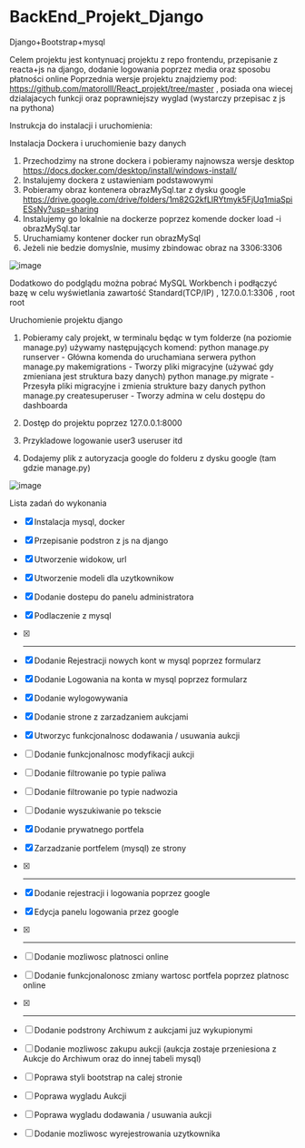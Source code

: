 # BackEnd_Projekt_Django
Django+Bootstrap+mysql

Celem projektu jest kontynuacj projektu z repo frontendu, przepisanie z reacta+js na django, dodanie logowania poprzez media oraz sposobu płatności online
Poprzednia wersje projektu znajdziemy pod: https://github.com/matorolll/React_projekt/tree/master , posiada ona wiecej dzialajacych funkcji oraz poprawniejszy wyglad (wystarczy przepisac z js na pythona)

Instrukcja do instalacji i uruchomienia:


Instalacja Dockera i uruchomienie bazy danych
  1. Przechodzimy na strone dockera i pobieramy najnowsza wersje desktop https://docs.docker.com/desktop/install/windows-install/
  2. Instalujemy dockera z ustawieniam podstawowymi
  3. Pobieramy obraz kontenera obrazMySql.tar z dysku google https://drive.google.com/drive/folders/1m82G2kfLlRYtmyk5FjUq1miaSpiESsNy?usp=sharing
  4. Instalujemy go lokalnie na dockerze poprzez komende docker load -i obrazMySql.tar
  5. Uruchamiamy kontener docker run obrazMySql
  6. Jeżeli nie bedzie domyslnie, musimy zbindowac obraz na 3306:3306

![image](https://user-images.githubusercontent.com/121674957/235904778-b6fab002-ea57-48ad-a38c-9defa03653f1.png)


Dodatkowo do podglądu można pobrać MySQL Workbench i podłączyć bazę w celu wyświetlania zawartość
Standard(TCP/IP) , 127.0.0.1:3306 , root root
  
 
Uruchomienie projektu django
  1. Pobieramy caly projekt, w terminalu będąc w tym folderze (na poziomie manage.py) używamy następujących komend:
    python manage.py runserver       - Główna komenda do uruchamiana serwera
    python manage.py makemigrations  - Tworzy pliki migracyjne (używać gdy zmieniana jest struktura bazy danych)
    python manage.py migrate         - Przesyła pliki migracyjne i zmienia strukture bazy danych
    python manage.py createsuperuser - Tworzy admina w celu dostępu do dashboarda
  
  2. Dostęp do projektu poprzez 127.0.0.1:8000
  3. Przykladowe logowanie user3 useruser itd
  4. Dodajemy plik z autoryzacja google do folderu z dysku google (tam gdzie manage.py)
  
![image](https://user-images.githubusercontent.com/121674957/235900345-b62ed8db-1563-4e7c-9871-c28f4f1f778e.png)
 
Lista zadań do wykonania
- [x] Instalacja mysql, docker
- [x] Przepisanie podstron z js na django
- [x] Utworzenie widokow, url
- [x] Utworzenie modeli dla uzytkownikow
- [x] Dodanie dostepu do panelu administratora
- [x] Podlaczenie z mysql
- [x] ---
- [x] Dodanie Rejestracji nowych kont w mysql poprzez formularz
- [x] Dodanie Logowania na konta w mysql poprzez formularz
- [x] Dodanie wylogowywania
- [x] Dodanie strone z zarzadzaniem aukcjami
- [x] Utworzyc funkcjonalnosc dodawania / usuwania aukcji
- [ ] Dodanie funkcjonalnosc modyfikacji aukcji
- [ ] Dodanie filtrowanie po typie paliwa
- [ ] Dodanie filtrowanie po typie nadwozia
- [ ] Dodanie wyszukiwanie po tekscie
- [x] Dodanie prywatnego portfela
- [x] Zarzadzanie portfelem (mysql) ze strony
- [x] ---
- [x] Dodanie rejestracji i logowania poprzez google
- [x] Edycja panelu logowania przez google
- [x] ---
- [ ] Dodanie mozliwosc platnosci online
- [ ] Dodanie funkcjonalonosc zmiany wartosc portfela poprzez platnosc online
- [x] ---
- [ ] Dodanie podstrony Archiwum z aukcjami juz wykupionymi
- [ ] Dodanie mozliwosc zakupu aukcji (aukcja zostaje przeniesiona z Aukcje do Archiwum oraz do innej tabeli mysql)
- [ ] Poprawa styli bootstrap na calej stronie
- [ ] Poprawa wygladu Aukcji 
- [ ] Poprawa wygladu dodawania / usuwania aukcji
- [ ] Dodanie mozliwosc wyrejestrowania uzytkownika






